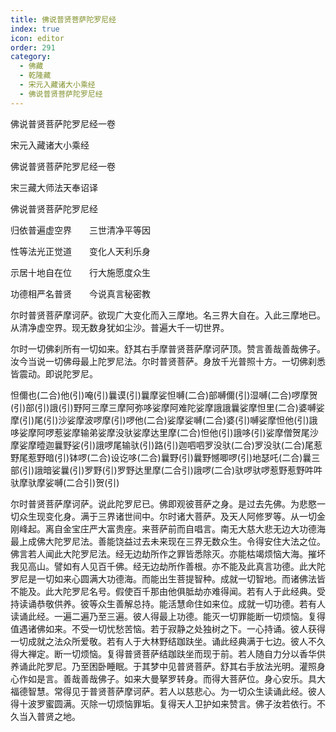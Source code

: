 ```yaml
---
title: 佛说普贤菩萨陀罗尼经
index: true
icon: editor
order: 291
category:
  - 佛藏
  - 乾隆藏
  - 宋元入藏诸大小乘经
  - 佛说普贤菩萨陀罗尼经
---
```


佛说普贤菩萨陀罗尼经一卷  

宋元入藏诸大小乘经  

佛说普贤菩萨陀罗尼经一卷  

宋三藏大师法天奉诏译  

佛说普贤菩萨陀罗尼经  

归依普遍虚空界　　三世清净平等因  

性等法光正觉道　　变化人天利乐身  

示居十地自在位　　行大施愿度众生  

功德相严名普贤　　今说真言秘密教  

尔时普贤菩萨摩诃萨。欲现广大变化而入三摩地。名三界大自在。入此三摩地已。从清净虚空界。现无数身犹如尘沙。普遍大千一切世界。  

尔时一切佛刹所有一切如来。舒其右手摩普贤菩萨摩诃萨顶。赞言善哉善哉佛子。汝今当说一切佛母最上陀罗尼法。尔时普贤菩萨。身放千光普照十方。一切佛刹悉皆震动。即说陀罗尼。  

怛儞也(二合)他(引)唵(引)曩谟(引)曩摩娑怛嚩(二合)部嚩儞(引)湿嚩(二合)啰摩贺(引)部(引)誐(引)野阿三摩三摩阿弥哆娑摩阿难陀娑摩誐誐曩娑摩怛里(二合)婆嚩娑摩(引)尾(引)沙娑摩波啰摩(引)啰他(二合)娑摩娑嚩(二合)婆(引)嚩娑摩怛他(引)誐哆娑摩阿啰惹娑摩输弟娑摩没驮娑摩达里摩(二合)怛他(引)誐哆(引)娑摩僧贺尾沙摩娑摩曀迦曩野娑(引)誐啰尾输驮(引)路(引)迦呬呬罗没驮(二合)罗没驮(二合)尾惹野尾惹野暗(引)钵啰(二合)设讫哆(二合)曩野(引)曩野憾唧啰(引)地瑟吒(二合)曩三部(引)誐暗娑曩(引)罗野(引)罗野达里摩(二合引)誐啰(二合)驮啰驮啰惹野惹野吽吽驮摩驮摩娑嚩(二合引)贺(引)  

尔时普贤菩萨摩诃萨。说此陀罗尼已。佛即观彼菩萨之身。是过去先佛。为悲愍一切众生现变化身。满于三界诸世间中。尔时诸大菩萨。及天人阿修罗等。从一切金刚峰起。离自金宝庄严大富贵座。来菩萨前而自唱言。南无大慈大悲无边大功德海最上成佛大陀罗尼法。善能饶益过去未来现在三界无数众生。令得安住大法之位。佛言若人闻此大陀罗尼法。经无边劫所作之罪皆悉除灭。亦能枯竭烦恼大海。摧坏我见高山。譬如有人见百千佛。经无边劫所作善根。亦不能及此真言功德。此大陀罗尼是一切如来心圆满大功德海。而能出生菩提智种。成就一切智地。而诸佛法皆不能及。此大陀罗尼名号。假使百千那由他俱胝劫亦难得闻。若有人于此经典。受持读诵恭敬供养。彼等众生善解总持。能活慧命住如来位。成就一切功德。若有人读诵此经。一遍二遍乃至三遍。彼人得最上功德。能灭一切罪能断一切烦恼。复得值遇诸佛如来。不受一切忧愁苦恼。若于寂静之处独树之下。一心持诵。彼人获得一切成就之法众所爱敬。若有人于大林野结跏趺坐。诵此经典满于七边。彼人不久得大禅定。断一切烦恼。复得普贤菩萨结跏趺坐而现于前。若人随自力分以香华供养诵此陀罗尼。乃至困卧睡眠。于其梦中见普贤菩萨。舒其右手放法光明。灌照身心作如是言。善哉善哉佛子。如来大曼拏罗转身。而得大菩萨位。身心安乐。具大福德智慧。常得见于普贤菩萨摩诃萨。若人以慈悲心。为一切众生读诵此经。彼人得十波罗蜜圆满。灭除一切烦恼罪垢。复得天人卫护如来赞言。佛子汝若依行。不久当入普贤之地。  
